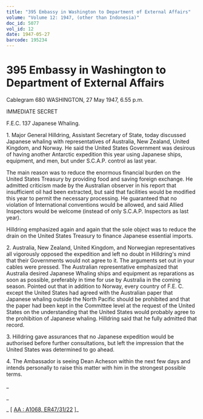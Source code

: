 ```yaml
---
title: "395 Embassy in Washington to Department of External Affairs"
volume: "Volume 12: 1947, (other than Indonesia)"
doc_id: 5077
vol_id: 12
date: 1947-05-27
barcode: 195234
---
```


# 395 Embassy in Washington to Department of External Affairs

Cablegram 680 WASHINGTON, 27 May 1947, 6.55 p.m.

IMMEDIATE SECRET

F.E.C. 137 Japanese Whaling.

1\. Major General Hilldring, Assistant Secretary of State, today discussed Japanese whaling with representatives of Australia, New Zealand, United Kingdom, and Norway. He said the United States Government was desirous of having another Antarctic expedition this year using Japanese ships, equipment, and men, but under S.C.A.P. control as last year.

The main reason was to reduce the enormous financial burden on the United States Treasury by providing food and saving foreign exchange. He admitted criticism made by the Australian observer in his report that insufficient oil had been extracted, but said that facilities would be modified this year to permit the necessary processing. He guaranteed that no violation of International conventions would be allowed, and said Allied Inspectors would be welcome (instead of only S.C.A.P. Inspectors as last year).

Hilldring emphasized again and again that the sole object was to reduce the drain on the United States Treasury to finance Japanese essential imports.

2\. Australia, New Zealand, United Kingdom, and Norwegian representatives all vigorously opposed the expedition and left no doubt in Hilldring's mind that their Governments would not agree to it. The arguments set out in your cables were pressed. The Australian representative emphasized that Australia desired Japanese Whaling ships and equipment as reparations as soon as possible, preferably in time for use by Australia in the coming season. Pointed out that in addition to Norway, every country of F.E. C. except the United States had agreed with the Australian paper that Japanese whaling outside the North Pacific should be prohibited and that the paper had been kept in the Committee level at the request of the United States on the understanding that the United States would probably agree to the prohibition of Japanese whaling. Hilldring said that he fully admitted that record.

3\. Hilldring gave assurances that no Japanese expedition would be authorised before further consultations, but left the impression that the United States was determined to go ahead.

4\. The Ambassador is seeing Dean Acheson within the next few days and intends personally to raise this matter with him in the strongest possible terms.

_

_

_ [ [AA : A1068, ER47/31/22](http://www.naa.gov.au/cgi-bin/Search?O=I&Number=195234) ]_
